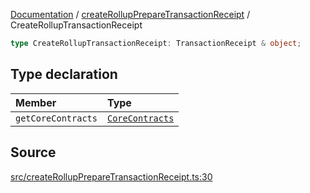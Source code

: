 [Documentation](../../README.md) / [createRollupPrepareTransactionReceipt](../README.md) / CreateRollupTransactionReceipt

```ts
type CreateRollupTransactionReceipt: TransactionReceipt & object;
```

## Type declaration

| Member             | Type                                                                       |
| :----------------- | :------------------------------------------------------------------------- |
| `getCoreContracts` | [`CoreContracts`](../../types/CoreContracts/type-aliases/CoreContracts.md) |

## Source

[src/createRollupPrepareTransactionReceipt.ts:30](https://github.com/anegg0/arbitrum-orbit-sdk/blob/8d986d322aefb470a79fa3dc36918f72097df8c1/src/createRollupPrepareTransactionReceipt.ts#L30)
